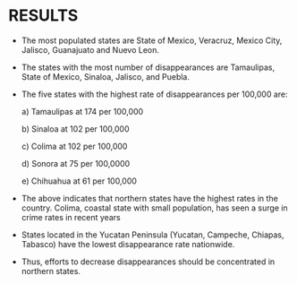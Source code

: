 # RESULTS

- The most populated states are State of Mexico, Veracruz, Mexico City, Jalisco, Guanajuato and Nuevo Leon.

- The states with the most number of disappearances are Tamaulipas, State of Mexico, Sinaloa, Jalisco, and Puebla.

- The five states with the highest rate of disappearances per 100,000 are: 

	a) Tamaulipas at 174 per 100,000
	
	b) Sinaloa at 102 per 100,000
	
	c) Colima at 102 per 100,000
	
	d) Sonora at 75 per 100,0000
	
	e) Chihuahua at 61 per 100,000

- The above indicates that northern states have the highest rates in the country. Colima, coastal state with small population, has seen a surge in crime rates in recent years

- States located in the Yucatan Peninsula (Yucatan, Campeche, Chiapas, Tabasco) have the lowest disappearance rate nationwide.

- Thus, efforts to decrease disappearances should be concentrated in northern states.
